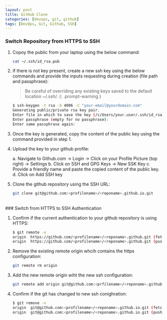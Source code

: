 ```yaml
---
layout: post
title: GitHub Clone
categories: [devops, git, github]
tags: [DevOps, Git, Github, SSH]
---
```


### Switch Repository from HTTPS to SSH

1. Copoy the public from your laptop using the below command:

    ```bash
    cat ~/.ssh/id_rsa.pub
    ```

2. If there is not key present, create a new ssh key using the below commands and provide the inputs requesting during creation (file path and passphrase):

    > Be careful of overriding any existing keys saved to the default location ~/.ssh/.
    {: .prompt-warning }

    ```bash
    $ ssh-keygen -t rsa -b 4096 -C "your-email@yourdomain.com"
    Generating public/private rsa key pair.
    Enter file in which to save the key (/c/Users/your.user/.ssh/id_rsa):
    Enter passphrase (empty for no passphrase):
    Enter same passphrase again:
    ```



3. Once the key is generated, copy the content of the public key using the command provided in step 1. 

4. Upload the key to your github profile:

    a. Navigate to Github.com -> Login -> Click on your Profile Picture (top right) -> Settings
    b. Click on SSH and GPG Keys -> New SSK Key
    c. Provide a friendly name and paste the copied content of the public key.
    d. Click on Add SSH key

5. Clone the github repository using the SSH URL:

    ```bash
    git clone git@github.com:<profilename>/<reponame>.github.io.git
    ```


<br />
### Switch from HTTPS to SSH Authentication

1. Confirm if the current authentication to your github repository is using HTTPS:
    ```bash
    $ git remote -v
    origin  https://github.com/<profilename>/<reponame>.github.git (fetch)
    origin  https://github.com/<profilename>/<reponame>.github.git (push)
    ```

2. Remove the existing remote origin whcih contains the https configuration:
    ```bash
    git remote rm origin
    ```

3. Add the new remote origin wiht the new ssh configuration:
    ```bash
    git remote add origin git@github.com:<prfilename>/<reponame>.github.git
    ```

4. Confirm if the git has changed to new ssh conighration:
    ```bash
    $ git remove -v
    origin  git@github.com:<profilename>/<reponame>.github.io.git (fetch)
    origin  git@github.com:<profilename>/<reponame>.github.io.git (push)
    ```